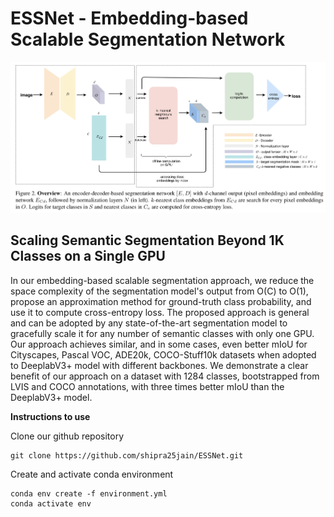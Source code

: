 
# ESSNet - Embedding-based Scalable Segmentation Network
![GitHub Logo](Overview.png)


## Scaling Semantic Segmentation Beyond 1K Classes on a Single GPU


In our embedding-based scalable segmentation approach, we reduce the space complexity of the segmentation model's output from O(C) to O(1), propose an approximation method for ground-truth class probability, and use it to compute cross-entropy loss. The proposed approach is general and can be adopted by any state-of-the-art segmentation model to gracefully scale it for any number of semantic classes with only one GPU. Our approach achieves similar, and in some cases, even better mIoU for Cityscapes, Pascal VOC, ADE20k, COCO-Stuff10k datasets when adopted to DeeplabV3+ model with different backbones. We demonstrate a clear benefit of our approach on a dataset with 1284 classes, bootstrapped from LVIS and COCO annotations, with three times better mIoU than the DeeplabV3+ model.

**Instructions to use**

Clone our github repository
```
git clone https://github.com/shipra25jain/ESSNet.git
```
Create and activate conda environment
```
conda env create -f environment.yml
conda activate env
```
